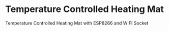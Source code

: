 # Temperature Controlled Heating Mat
Temperature Controlled Heating Mat with ESP8266 and WIFI Socket

